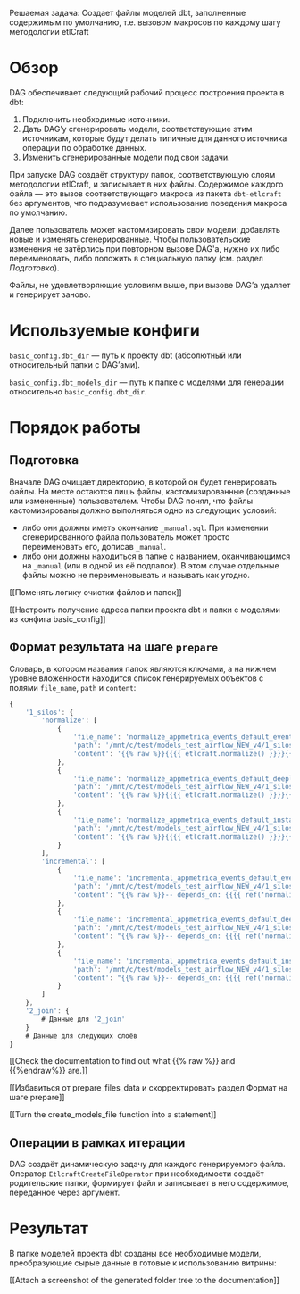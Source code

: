 Решаемая задача: Создает файлы моделей dbt, заполненные содержимым по умолчанию, т.е. вызовом макросов по каждому шагу методологии etlCraft

# Обзор

DAG обеспечивает следующий рабочий процесс построения проекта в dbt:

1. Подключить необходимые источники.
2. Дать DAG’у сгенерировать модели, соответствующие этим источникам, которые будут делать типичные для данного источника операции по обработке данных.
3. Изменить сгенерированные модели под свои задачи.

При запуске DAG создаёт структуру папок, соответствующую слоям методологии etlCraft, и записывает в них файлы. Содержимое каждого файла — это вызов соответствующего макроса из пакета `dbt-etlcraft` без аргументов, что подразумевает использование поведения макроса по умолчанию.

Далее пользователь может кастомизировать свои модели: добавлять новые и изменять сгенерированные. Чтобы пользовательские изменения не затёрлись при повторном вызове DAG'а, нужно их либо переименовать, либо положить в специальную папку (см. раздел *Подготовка*).

Файлы, не удовлетворяющие условиям выше, при вызове DAG’а удаляет и генерирует заново.

# Используемые конфиги

`basic_config.dbt_dir`  — путь к проекту dbt (абсолютный или относительный папки с DAG’ами).

`basic_config.dbt_models_dir` — путь к папке с моделями для генерации относительно `basic_config.dbt_dir`.

# Порядок работы

## Подготовка

Вначале DAG очищает директорию, в которой он будет генерировать файлы. На месте остаются лишь файлы, кастомизированные (созданные или измененные) пользователем. Чтобы DAG понял, что файлы кастомизированы должно выполняться одно из следующих условий:

- либо они должны иметь окончание `_manual.sql`. При изменении сгенерированного файла пользователь может просто переименовать его, дописав `_manual`.
- либо они должны находиться в папке с названием, оканчивающимся на `_manual` (или в одной из её подпапок). В этом случае отдельные файлы можно не переименовывать и называть как угодно.

[[Поменять логику очистки файлов и папок]]

[[Настроить получение адреса папки проекта dbt и папки с моделями из конфига basic_config]]

## Формат результата на шаге `prepare`

Словарь, в котором названия папок являются ключами, а на нижнем уровне вложенности находится список генерируемых объектов с полями `file_name`, `path` и `content`:

```jsx
{
    '1_silos': {
        'normalize': [
            {
                'file_name': 'normalize_appmetrica_events_default_events.sql',
                'path': '/mnt/c/test/models_test_airflow_NEW_v4/1_silos/1_normalize',
                'content': '{{% raw %}}{{{{ etlcraft.normalize() }}}}{{% endraw %}}'
            },
            {
                'file_name': 'normalize_appmetrica_events_default_deeplinks.sql',
                'path': '/mnt/c/test/models_test_airflow_NEW_v4/1_silos/1_normalize',
                'content': '{{% raw %}}{{{{ etlcraft.normalize() }}}}{{% endraw %}}'
            },
            {
                'file_name': 'normalize_appmetrica_events_default_installations.sql',
                'path': '/mnt/c/test/models_test_airflow_NEW_v4/1_silos/1_normalize',
                'content': '{{% raw %}}{{{{ etlcraft.normalize() }}}}{{% endraw %}}'
            }
        ],
        'incremental': [
            {
                'file_name': 'incremental_appmetrica_events_default_events.sql',
                'path': '/mnt/c/test/models_test_airflow_NEW_v4/1_silos/2_incremental',
                'content': "{{% raw %}}-- depends_on: {{{{ ref('normalize_appmetrica_events_default_events') }}}}{{% endraw %}}\n{{% raw %}}{{{{ etlcraft.incremental() }}}}{{% endraw %}}"
            },
            {
                'file_name': 'incremental_appmetrica_events_default_deeplinks.sql',
                'path': '/mnt/c/test/models_test_airflow_NEW_v4/1_silos/2_incremental',
                'content': "{{% raw %}}-- depends_on: {{{{ ref('normalize_appmetrica_events_default_deeplinks') }}}}{{% endraw %}}\n{{% raw %}}{{{{ etlcraft.incremental() }}}}{{% endraw %}}"
            },
            {
                'file_name': 'incremental_appmetrica_events_default_installations.sql',
                'path': '/mnt/c/test/models_test_airflow_NEW_v4/1_silos/2_incremental',
                'content': "{{% raw %}}-- depends_on: {{{{ ref('normalize_appmetrica_events_default_installations') }}}}{{% endraw %}}\n{{% raw %}}{{{{ etlcraft.incremental() }}}}{{% endraw %}}"
            }
        ]
    },
    '2_join': {
        # Данные для '2_join'
    }
    # Данные для следующих слоёв
}
```

[[Check the documentation to find out what {{% raw %}} and {{%endraw%}} are.]]

[[Избавиться от prepare_files_data и скорректировать раздел Формат на шаге prepare]]

[[Turn the create_models_file function into a statement]]

## Операции в рамках итерации

DAG создаёт динамическую задачу для каждого генерируемого файла. Оператор `EtlcraftCreateFileOperator` при необходимости создаёт родительские папки, формирует файл и записывает в него содержимое, переданное через аргумент.

# Результат

В папке моделей проекта dbt созданы все необходимые модели, преобразующие сырые данные в готовые к использованию витрины:

[[Attach a screenshot of the generated folder tree to the documentation]]
